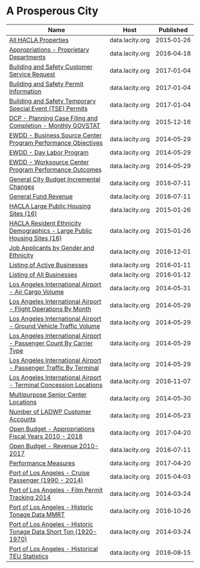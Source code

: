 # A Prosperous City

Name | Host | Published
---- | ---- | ---------
[All HACLA Properties](../datasets/uzyn-z273.md) | data.lacity.org | 2015&#x2011;01&#x2011;26
[Appropriations - Proprietary Departments](../datasets/jauz-q9v3.md) | data.lacity.org | 2016&#x2011;04&#x2011;18
[Building and Safety Customer Service Request](../datasets/bsvt-chkv.md) | data.lacity.org | 2017&#x2011;01&#x2011;04
[Building and Safety Permit Information](../datasets/yv23-pmwf.md) | data.lacity.org | 2017&#x2011;01&#x2011;04
[Building and Safety Temporary Special Event (TSE) Permits](../datasets/8spw-3fhx.md) | data.lacity.org | 2017&#x2011;01&#x2011;04
[DCP - Planning Case Filing and Completion - Monthly GOVSTAT](../datasets/x7fn-uidm.md) | data.lacity.org | 2015&#x2011;12&#x2011;16
[EWDD - Business Source Center Program Performance Objectives](../datasets/qqur-fdui.md) | data.lacity.org | 2014&#x2011;05&#x2011;29
[EWDD - Day Labor Program](../datasets/9et4-6fpi.md) | data.lacity.org | 2014&#x2011;05&#x2011;29
[EWDD - Worksource Center Program Performance Outcomes](../datasets/7w5j-7jjp.md) | data.lacity.org | 2014&#x2011;05&#x2011;29
[General City Budget Incremental Changes](../datasets/k4k6-bwwv.md) | data.lacity.org | 2016&#x2011;07&#x2011;11
[General Fund Revenue](../datasets/qrkr-kfbh.md) | data.lacity.org | 2016&#x2011;07&#x2011;11
[HACLA Large Public Housing Sites (16)](../datasets/9rf7-dm83.md) | data.lacity.org | 2015&#x2011;01&#x2011;26
[HACLA Resident Ethnicity Demographics - Large Public Housing Sites (16)](../datasets/f88n-w5b8.md) | data.lacity.org | 2015&#x2011;01&#x2011;26
[Job Applicants by Gender and Ethnicity](../datasets/mkf9-fagf.md) | data.lacity.org | 2016&#x2011;12&#x2011;01
[Listing of Active Businesses](../datasets/6rrh-rzua.md) | data.lacity.org | 2016&#x2011;01&#x2011;11
[Listing of All Businesses](../datasets/r4uk-afju.md) | data.lacity.org | 2016&#x2011;01&#x2011;12
[Los Angeles International Airport - Air Cargo Volume](../datasets/tx7r-x3hp.md) | data.lacity.org | 2014&#x2011;05&#x2011;31
[Los Angeles International Airport - Flight Operations By Month](../datasets/ajiv-uc63.md) | data.lacity.org | 2014&#x2011;05&#x2011;29
[Los Angeles International Airport - Ground Vehicle Traffic Volume](../datasets/9uit-a3wp.md) | data.lacity.org | 2014&#x2011;05&#x2011;29
[Los Angeles International Airport - Passenger Count By Carrier Type](../datasets/d3a2-7j6v.md) | data.lacity.org | 2014&#x2011;05&#x2011;29
[Los Angeles International Airport - Passenger Traffic By Terminal](../datasets/g3qu-7q2u.md) | data.lacity.org | 2014&#x2011;05&#x2011;29
[Los Angeles International Airport - Terminal Concession Locations](../datasets/j6u4-c4yh.md) | data.lacity.org | 2016&#x2011;11&#x2011;07
[Multipurpose Senior Center Locations](../datasets/qf8m-dzta.md) | data.lacity.org | 2014&#x2011;05&#x2011;30
[Number of LADWP Customer Accounts](../datasets/4z5w-yabs.md) | data.lacity.org | 2014&#x2011;05&#x2011;23
[Open Budget - Appropriations Fiscal Years 2010 - 2018](../datasets/5242-pnmt.md) | data.lacity.org | 2017&#x2011;04&#x2011;20
[Open Budget - Revenue 2010-2017](../datasets/ih6g-qkwz.md) | data.lacity.org | 2016&#x2011;07&#x2011;11
[Performance Measures](../datasets/bywz-284j.md) | data.lacity.org | 2017&#x2011;04&#x2011;20
[Port of Los Angeles - Cruise Passenger (1990 - 2014)](../datasets/jmt8-y5rm.md) | data.lacity.org | 2015&#x2011;04&#x2011;03
[Port of Los Angeles - Film Permit Tracking 2014](../datasets/geed-7eey.md) | data.lacity.org | 2014&#x2011;03&#x2011;24
[Port of Los Angeles - Historic Tonage Data MMRT](../datasets/i9rh-q5gx.md) | data.lacity.org | 2016&#x2011;10&#x2011;26
[Port of Los Angeles - Historic Tonage Data Short Ton (1920-1970)](../datasets/5a4i-e2zs.md) | data.lacity.org | 2014&#x2011;03&#x2011;24
[Port of Los Angeles - Historical TEU Statistics](../datasets/38a8-tm7u.md) | data.lacity.org | 2016&#x2011;08&#x2011;15

